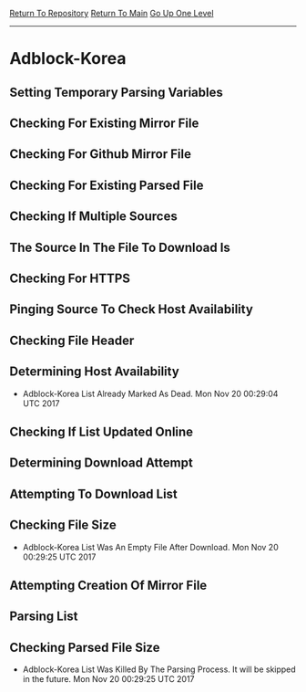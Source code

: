 [Return To Repository](https://github.com/deathbybandaid/piholeparser/)
[Return To Main](https://github.com/deathbybandaid/piholeparser/blob/master/RecentRunLogs/Mainlog.md)
[Go Up One Level](https://github.com/deathbybandaid/piholeparser/blob/master/RecentRunLogs/TopLevelScripts/30-Processing-Blacklists.md)
____________________________________
# Adblock-Korea
## Setting Temporary Parsing Variables
## Checking For Existing Mirror File
## Checking For Github Mirror File
## Checking For Existing Parsed File
## Checking If Multiple Sources
## The Source In The File To Download Is
## Checking For HTTPS
## Pinging Source To Check Host Availability
## Checking File Header
## Determining Host Availability
* Adblock-Korea List Already Marked As Dead. Mon Nov 20 00:29:04 UTC 2017
## Checking If List Updated Online
## Determining Download Attempt
## Attempting To Download List
## Checking File Size
* Adblock-Korea List Was An Empty File After Download. Mon Nov 20 00:29:25 UTC 2017
## Attempting Creation Of Mirror File
## Parsing List
## Checking Parsed File Size
* Adblock-Korea List Was Killed By The Parsing Process. It will be skipped in the future. Mon Nov 20 00:29:25 UTC 2017
